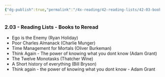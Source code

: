 ```yaml
---
{"dg-publish":true,"permalink":"/4x-reading/42-reading-lists/42-03-books-to-reread/"}
---
```



### 2.03 - Reading Lists - Books to Reread

- Ego is the Enemy (Ryan Holiday)
- Poor Charles Almanack (Charlie Munger)
- Time Management for Mortals (Oliver Burkeman)
- Think Again - The power of knowing what you dont know (Adam Grant)
- The Twelve Monotasks (Thatcher Wine)
- A Short history of everything (Bill Bryson)
- Think again - the power of knowing what you dont know - Adam Grant
